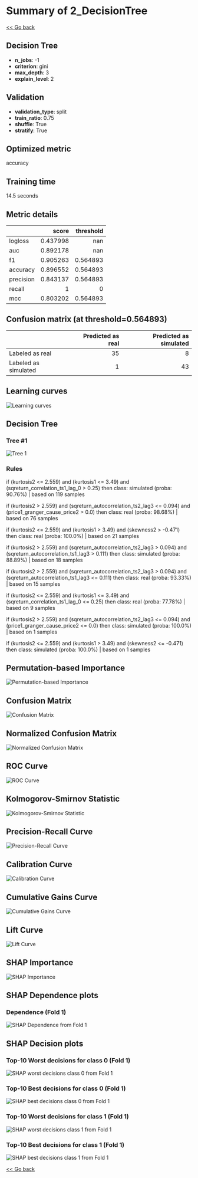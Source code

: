 # Summary of 2_DecisionTree

[<< Go back](../README.md)


## Decision Tree
- **n_jobs**: -1
- **criterion**: gini
- **max_depth**: 3
- **explain_level**: 2

## Validation
 - **validation_type**: split
 - **train_ratio**: 0.75
 - **shuffle**: True
 - **stratify**: True

## Optimized metric
accuracy

## Training time

14.5 seconds

## Metric details
|           |    score |   threshold |
|:----------|---------:|------------:|
| logloss   | 0.437998 |  nan        |
| auc       | 0.892178 |  nan        |
| f1        | 0.905263 |    0.564893 |
| accuracy  | 0.896552 |    0.564893 |
| precision | 0.843137 |    0.564893 |
| recall    | 1        |    0        |
| mcc       | 0.803202 |    0.564893 |


## Confusion matrix (at threshold=0.564893)
|                      |   Predicted as real |   Predicted as simulated |
|:---------------------|--------------------:|-------------------------:|
| Labeled as real      |                  35 |                        8 |
| Labeled as simulated |                   1 |                       43 |

## Learning curves
![Learning curves](learning_curves.png)

## Decision Tree 

### Tree #1
![Tree 1](learner_fold_0_tree.svg)

### Rules

if (kurtosis2 <= 2.559) and (kurtosis1 <= 3.49) and (sqreturn_correlation_ts1_lag_0 > 0.25) then class: simulated (proba: 90.76%) | based on 119 samples

if (kurtosis2 > 2.559) and (sqreturn_autocorrelation_ts2_lag3 <= 0.094) and (price1_granger_cause_price2 > 0.0) then class: real (proba: 98.68%) | based on 76 samples

if (kurtosis2 <= 2.559) and (kurtosis1 > 3.49) and (skewness2 > -0.471) then class: real (proba: 100.0%) | based on 21 samples

if (kurtosis2 > 2.559) and (sqreturn_autocorrelation_ts2_lag3 > 0.094) and (sqreturn_autocorrelation_ts1_lag3 > 0.111) then class: simulated (proba: 88.89%) | based on 18 samples

if (kurtosis2 > 2.559) and (sqreturn_autocorrelation_ts2_lag3 > 0.094) and (sqreturn_autocorrelation_ts1_lag3 <= 0.111) then class: real (proba: 93.33%) | based on 15 samples

if (kurtosis2 <= 2.559) and (kurtosis1 <= 3.49) and (sqreturn_correlation_ts1_lag_0 <= 0.25) then class: real (proba: 77.78%) | based on 9 samples

if (kurtosis2 > 2.559) and (sqreturn_autocorrelation_ts2_lag3 <= 0.094) and (price1_granger_cause_price2 <= 0.0) then class: simulated (proba: 100.0%) | based on 1 samples

if (kurtosis2 <= 2.559) and (kurtosis1 > 3.49) and (skewness2 <= -0.471) then class: simulated (proba: 100.0%) | based on 1 samples





## Permutation-based Importance
![Permutation-based Importance](permutation_importance.png)
## Confusion Matrix

![Confusion Matrix](confusion_matrix.png)


## Normalized Confusion Matrix

![Normalized Confusion Matrix](confusion_matrix_normalized.png)


## ROC Curve

![ROC Curve](roc_curve.png)


## Kolmogorov-Smirnov Statistic

![Kolmogorov-Smirnov Statistic](ks_statistic.png)


## Precision-Recall Curve

![Precision-Recall Curve](precision_recall_curve.png)


## Calibration Curve

![Calibration Curve](calibration_curve_curve.png)


## Cumulative Gains Curve

![Cumulative Gains Curve](cumulative_gains_curve.png)


## Lift Curve

![Lift Curve](lift_curve.png)



## SHAP Importance
![SHAP Importance](shap_importance.png)

## SHAP Dependence plots

### Dependence (Fold 1)
![SHAP Dependence from Fold 1](learner_fold_0_shap_dependence.png)

## SHAP Decision plots

### Top-10 Worst decisions for class 0 (Fold 1)
![SHAP worst decisions class 0 from Fold 1](learner_fold_0_shap_class_0_worst_decisions.png)
### Top-10 Best decisions for class 0 (Fold 1)
![SHAP best decisions class 0 from Fold 1](learner_fold_0_shap_class_0_best_decisions.png)
### Top-10 Worst decisions for class 1 (Fold 1)
![SHAP worst decisions class 1 from Fold 1](learner_fold_0_shap_class_1_worst_decisions.png)
### Top-10 Best decisions for class 1 (Fold 1)
![SHAP best decisions class 1 from Fold 1](learner_fold_0_shap_class_1_best_decisions.png)

[<< Go back](../README.md)
